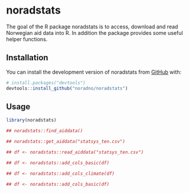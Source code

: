 
# noradstats

<!-- badges: start -->
<!-- badges: end -->

The goal of the R package noradstats is to access, download and read Norwegian aid data into R. In addition the package provides some useful helper functions.

## Installation

You can install the development version of noradstats from [GitHub](https://github.com/noradno/noradstats) with:

``` r
# install.packages("devtools")
devtools::install_github("noradno/noradstats")
```

## Usage

``` r
library(noradstats)

## noradstats::find_aiddata()

## noradstats::get_aiddata("statsys_ten.csv")

## df <- noradstats::read_aiddata("statsys_ten.csv")

## df <- noradstats::add_cols_basic(df)

## df <- noradstats::add_cols_climate(df)

## df <- noradstats::add_cols_basic(df)

```

